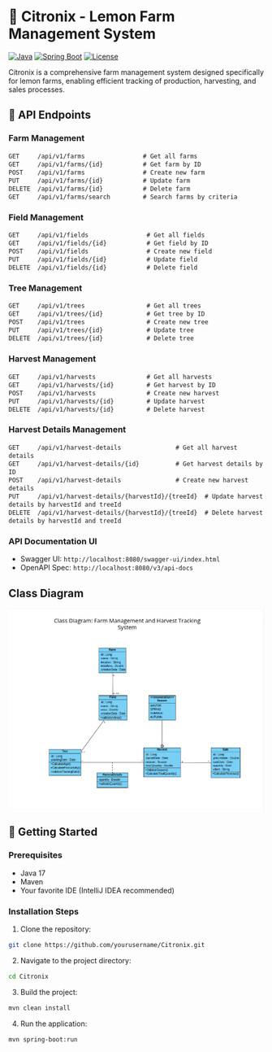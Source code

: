 # 🍋 Citronix - Lemon Farm Management System

[![Java](https://img.shields.io/badge/Java-17-orange.svg)](https://openjdk.java.net/projects/jdk/17/)
[![Spring Boot](https://img.shields.io/badge/Spring%20Boot-3.2.0-brightgreen.svg)](https://spring.io/projects/spring-boot)
[![License](https://img.shields.io/badge/License-MIT-blue.svg)](LICENSE)

Citronix is a comprehensive farm management system designed specifically for lemon farms, enabling efficient tracking of production, harvesting, and sales processes.

## 📝 API Endpoints

### Farm Management

```http
GET     /api/v1/farms                # Get all farms
GET     /api/v1/farms/{id}           # Get farm by ID
POST    /api/v1/farms                # Create new farm
PUT     /api/v1/farms/{id}           # Update farm
DELETE  /api/v1/farms/{id}           # Delete farm
GET     /api/v1/farms/search         # Search farms by criteria
```

### Field Management

```http
GET     /api/v1/fields                # Get all fields
GET     /api/v1/fields/{id}           # Get field by ID
POST    /api/v1/fields                # Create new field
PUT     /api/v1/fields/{id}           # Update field
DELETE  /api/v1/fields/{id}           # Delete field
```
### Tree Management

```http
GET     /api/v1/trees                 # Get all trees
GET     /api/v1/trees/{id}            # Get tree by ID
POST    /api/v1/trees                 # Create new tree
PUT     /api/v1/trees/{id}            # Update tree
DELETE  /api/v1/trees/{id}            # Delete tree
```
### Harvest Management

```http
GET     /api/v1/harvests              # Get all harvests
GET     /api/v1/harvests/{id}         # Get harvest by ID
POST    /api/v1/harvests              # Create new harvest
PUT     /api/v1/harvests/{id}         # Update harvest
DELETE  /api/v1/harvests/{id}         # Delete harvest

```
### Harvest Details Management

```http
GET     /api/v1/harvest-details               # Get all harvest details
GET     /api/v1/harvest-details/{id}          # Get harvest details by ID
POST    /api/v1/harvest-details               # Create new harvest details
PUT     /api/v1/harvest-details/{harvestId}/{treeId}  # Update harvest details by harvestId and treeId
DELETE  /api/v1/harvest-details/{harvestId}/{treeId}  # Delete harvest details by harvestId and treeId

```


### API Documentation UI
- Swagger UI: `http://localhost:8080/swagger-ui/index.html`
- OpenAPI Spec: `http://localhost:8080/v3/api-docs`

## Class Diagram
![class_diagramme.png](docs/class_diagramme.png)
## 🚀 Getting Started

### Prerequisites
- Java 17
- Maven
- Your favorite IDE (IntelliJ IDEA recommended)

### Installation Steps
1. Clone the repository:
```bash
git clone https://github.com/yourusername/Citronix.git
```

2. Navigate to the project directory:
```bash
cd Citronix
```

3. Build the project:
```bash
mvn clean install
```

4. Run the application:
```bash
mvn spring-boot:run
```